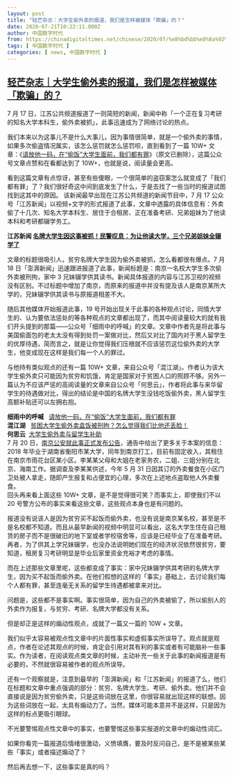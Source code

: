 ```yaml
---
layout: post
title: "轻芒杂志｜大学生偷外卖的报道，我们是怎样被媒体「欺骗」的？"
date: 2020-07-21T10:22:11.000Z
author: 中国数字时代
from: https://chinadigitaltimes.net/chinese/2020/07/%e8%bd%bb%e8%8a%92%e6%9d%82%e5%bf%97%ef%bd%9c%e5%a4%a7%e5%ad%a6%e7%94%9f%e5%81%b7%e5%a4%96%e5%8d%96%e7%9a%84%e6%8a%a5%e9%81%93%ef%bc%8c%e6%88%91%e4%bb%ac%e6%98%af%e6%80%8e%e6%a0%b7%e8%a2%ab%e5%aa%92/
tags: [ 中国数字时代 ]
categories: [ news, 中国数字时代 ]
---
```

<!--1595326931000-->
[轻芒杂志｜大学生偷外卖的报道，我们是怎样被媒体「欺骗」的？](https://chinadigitaltimes.net/chinese/2020/07/%e8%bd%bb%e8%8a%92%e6%9d%82%e5%bf%97%ef%bd%9c%e5%a4%a7%e5%ad%a6%e7%94%9f%e5%81%b7%e5%a4%96%e5%8d%96%e7%9a%84%e6%8a%a5%e9%81%93%ef%bc%8c%e6%88%91%e4%bb%ac%e6%98%af%e6%80%8e%e6%a0%b7%e8%a2%ab%e5%aa%92/)
------

<div>
<p>7 月 17 日，江苏公共频道报道了一则简短的新闻，新闻中称「一个正在复习考研的知名大学本科生，偷外卖被抓」，此事迅速成为了网络讨论的热点。</p><p>我们本来以为这事儿不是什么大事儿，因为事情很简单，就是一个偷外卖的事情，如果多次偷盗情况属实，该怎么惩罚就怎么惩罚呗，直到看到了一篇 10W+ 文章：《<a href="https://mp.weixin.qq.com/s?__biz=MzIzNzAyNzQ2Mg==&amp;mid=2648554127&amp;idx=1&amp;sn=7858cdd76d67956387427003ba8ffa85&amp;scene=21#wechat_redirect" target="_blank" rel="noreferrer nofollow noopener" data-target-href="https://mp.weixin.qq.com/s?__biz=MzIzNzAyNzQ2Mg==&amp;mid=2648554127&amp;idx=1&amp;sn=7858cdd76d67956387427003ba8ffa85&amp;scene=21#wechat_redirect" data-linktype="2">请放他一码，在“偷饭”大学生面前，我们都有罪</a>》（原文已删除），这篇公众号文章点赞和在看都达到了 10W+，也就是说，阅读量会更高。</p><p>看到这篇文章有点惊讶，甚至有些傻眼，一个很简单的盗窃案怎么就变成了「我们都有罪」了？我们很好奇这中间到底发生了什么，于是去找了一些当时的报道试图找到这其中的原因。 该新闻最早出现在江苏公共频道的新闻节目中，7 月 17 公众号「江苏新闻」以视频+文字的形式报道了此事，文章中透露的具体信息有：外卖偷了十几次、知名大学本科生、居住于合租房、正在准备考研、兄弟姐妹为了他读本科和考研都辍学务工。</p><p><strong>江苏新闻 <a href="https://mp.weixin.qq.com/s?__biz=MTk5NjQ0NTAwMQ==&amp;mid=2649970433&amp;idx=2&amp;sn=c17e18e7ca4db66f525bd6dd7def5fb3&amp;scene=21#wechat_redirect">名牌大学生因这事被抓！民警叹息：为让他读大学，三个兄弟姐妹全辍学了</a></strong></p><p>文章的标题很吸引人，贫穷名牌大学生因为偷外卖被抓，怎么看都很有爆点。7 月 18 日「澎湃新闻」迅速跟进报道了此事，新闻标题是：南京一名校大学生多次偷外卖被刑拘，家中 3 兄妹辍学供其读书。新闻具体报道的内容与江苏卫视的视频没有区别。不过标题中增加了南京，而原来的报道中并没有提及该人是南京某所大学的，兄妹辍学供其读书与原报道相差不大。</p><p>随后其他媒体开始报道此事，19 号开始出现关于此事的各种观点讨论，同情大学生的、认为要依法惩处的等各种观点的文章都出现了，而其中阅读量较大的就有我们开头提到的那篇——公众号「细雨中的呼喊」的文章。文章中作者先是将此事与美国偷面包的老太太没有得到处罚一案做对比，然后又对比了国内对于黑人留学生的优厚待遇，简而言之，就是让你觉得我们压根就不应该惩罚这位偷外卖的大学生，他变成现在这样是我们每一个人的罪过。</p><p>与他持有类似观点的还有一篇 10W+ 文章，来自公众号「混江湖」。作者认为该大学生偷外卖只可能因为贫穷和饥饿，肯定是国家对于贫困人口的照顾不够。另外一篇认为不应该严惩的高阅读量的文章来自公众号「何思云」，作者将此事与来华留学生的待遇做对比，得出的结论是中国的名牌大学生没钱吃饭偷外卖，黑人留学生高额补贴还可以左拥右抱。</p><section><strong>细雨中的呼喊</strong>   <a href="https://mp.weixin.qq.com/s?__biz=MzIzNzAyNzQ2Mg==&amp;mid=2648554127&amp;idx=1&amp;sn=7858cdd76d67956387427003ba8ffa85&amp;scene=21#wechat_redirect" target="_blank" rel="noopener noreferrer" data-linktype="2">请放他一码，在“偷饭”大学生面前，我们都有罪</a></section><section><strong>混江湖</strong>   <a href="https://mp.weixin.qq.com/s?__biz=MzkxMDAxMjcyMA==&amp;mid=2247484414&amp;idx=1&amp;sn=992bc6ec7cd0fefcf9a2a4efbd478254&amp;scene=21#wechat_redirect" target="_blank" rel="noopener noreferrer" data-linktype="2">贫困大学生偷外卖盒饭被刑拘？怎么觉得我们比他还丢脸！</a></section><section><strong>何思云</strong>  <a href="https://mp.weixin.qq.com/s?__biz=MzU2MjM4MDUxNg==&amp;mid=2247483721&amp;idx=1&amp;sn=3c69230db52008c1b5c06cf0677dc080&amp;scene=21#wechat_redirect" target="_blank" rel="noopener noreferrer" data-linktype="2">大学生偷外卖与留学生补助</a></section><section></section><section>7 月 20 日，<a href="https://mp.weixin.qq.com/s?__biz=MzA4MjQxNjQzMA==&amp;mid=621050556&amp;idx=1&amp;sn=866a0ab7629d7d08d560bf52382ca5ea&amp;scene=21#wechat_redirect">南京公安就此事正式发布公告</a>，通告中给出了更多关于本案的信息：2018 年毕业于湖南省衡阳市某大学，同年到南京打工，目前有固定收入，其租住在南京市雨花台区某小区。李某某父母和大姐在老家务农，二姐、三姐分别在北京、海南工作。据调查及李某某供述，今年 5 月 31 日因其订的外卖餐食在小区门卫处被人拿走，随即产生报复和占便宜的心理，多次在上述地点盗取他人外卖餐食。</section><section>回头再来看上面这些 10W+ 文章，是不是觉得很可笑？而事实上，即使我们不以 20 号警方公布的事实来看这些文章，这些观点本身也是有问题的。</p><p>报道没有说该人是因为贫穷买不起饭而偷外卖，也没有说是南京某名校，甚至是不是名校都不知道。而且从最早新闻的视频中明显可以看出，这名大学生住在自己租赁的房子而不是很破旧的地下室或者学校宿舍等，应该是已经毕业了在准备考研。再者，为了供其上学兄妹辍学，也没办法说明她们现在的经济状况依然很贫穷，要知道，租房复习考研明显是毕业后家里资金充裕才考虑的事情。</p><p>而在上述那些文章里呢，这些都变成了事实：家中兄妹辍学供其考研的名牌大学生，因为买不起饭而偷外卖。在他们假想的这样的「事实」基础上，去讨论我们每个人都有罪，甚至连毫无关系的留学生待遇都被拿来对比。</p><p>问题是，这些都不是事实啊。事实很简单，因为自己的外卖被偷了，所以偷别人的外卖作为报复，与贫穷、考研、名牌大学都没有关系。</p><p>但是却正是这样的煽动性观点，成就了一篇又一篇的 10W + 文章。</p><p>我们似乎太容易被观点性文章中的片面性事实和虚假事实所误导了。观点就是观点，作者在论述其观点的时候，肯定会引用对其有利的事实或者有可能脑补一些事实。作为读者，在阅读观点类文章的时候，主动补充一些关于此事的新闻报道是有必要的，不然就很容易被作者的观点所误导。</p><p>还有一个观察就是，注意到最早的「澎湃新闻」和「江苏新闻」的报道了么，他们在标题和文章中重点强调的部分：贫穷、名牌大学生、考研、偷外卖。他们并不会直接说是因为贫穷偷外卖，只是这些词放在这里，你很容易就出现这样的联想。因为这些词放在一起，太具有煽动力了。当然，媒体可能本意并不是这样，只是因为这样的标点更吸引眼球。</p><p>不光要警惕观点性文章中的事实，也要警惕这些事实报道的文章中的煽动性词汇。</p><p>如果你看完一篇报道后情绪很激动，义愤填膺，要及时反问自己，是不是被某些某些「事实」或者描述煽动了？</p><p>然后再去想一下，这些事实是真的吗？</p></section>
</div>
